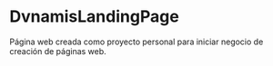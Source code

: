 # DvnamisLandingPage
Página web creada como proyecto personal para iniciar negocio de creación de páginas web. 

